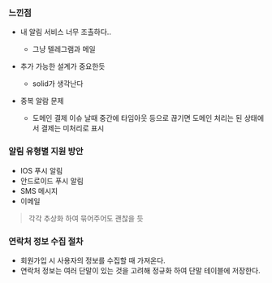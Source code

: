 ### 느낀점
- 내 알림 서비스 너무 조촐하다..
  - 그냥 텔레그램과 메일

- 추가 가능한 설계가 중요한듯
  - solid가 생각난다
- 중복 알람 문제
  - 도메인 결제 이슈 날때 중간에 타임아웃 등으로 끊기면 도메인 처리는 된 상태에서 결제는 미처리로 표시

### 알림 유형별 지원 방안
- IOS 푸시 알림
- 안드로이드 푸시 알림
- SMS 메시지
- 이메일
> 각각 추상화 하여 묶어주어도 괜찮을 듯

### 연락처 정보 수집 절차
- 회원가입 시 사용자의 정보를 수집할 때 가져온다.
- 연락처 정보는 여러 단말이 있는 것을 고려해 정규화 하여 단말 테이블에 저장한다.

